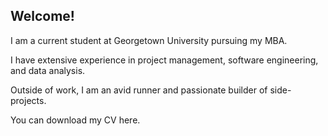 ## Welcome!

I am a current student at Georgetown University pursuing my MBA. 

I have extensive experience in project management, software engineering, and data analysis. 

Outside of work, I am an avid runner and passionate builder of side-projects. 

You can download my CV here. 